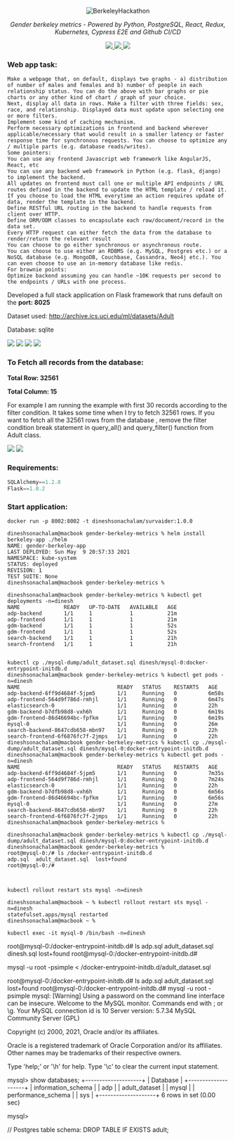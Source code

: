 <p align="center">
  <img src="https://miro.medium.com/max/4800/1*i5VHWsPa9k-u9ffVz0CQdw.jpeg" alt="BerkeleyHackathon">
</p>
<p align="center">
    <em>Gender berkeley metrics - Powered by Python, PostgreSQL, React, Redux, Kubernetes, Cypress E2E and Github CI/CD</em>
</p>
<p  align="center">
  <a href="https://github.com/dineshsonachalam/UC-Berkeley-Hackathon/actions/workflows/k8-deploy.yml" alt="CI/CD status">
      <img src="https://github.com/dineshsonachalam/UC-Berkeley-Hackathon/actions/workflows/k8-deploy.yml/badge.svg" />
  </a>
  <a href="https://www.python.org/downloads/release/python-390/" alt="Python 3.9">
      <img src="https://img.shields.io/badge/python-3.9-blue.svg" />
  </a>
  <a href="https://hub.docker.com/repository/docker/dineshsonachalam/gender-berkeley-backend" alt="Docker pulls">
      <img src="https://img.shields.io/docker/pulls/dineshsonachalam/gender-berkeley-backend.svg" />
  </a>
</p>

### Web app task:
```
Make a webpage that, on default, displays two graphs - a) distribution of number of males and females and b) number of people in each relationship status. You can do the above with bar graphs or pie charts or any other kind of chart / graph of your choice.
Next, display all data in rows. Make a filter with three fields: sex, race, and relationship. Displayed data must update upon selecting one or more filters.
Implement some kind of caching mechanism.
Perform necessary optimizations in frontend and backend wherever applicable/necessary that would result in a smaller latency or faster response time for synchronous requests. You can choose to optimize any / multiple parts (e.g. database reads/writes).
Some pointers: 
You can use any frontend Javascript web framework like AngularJS, React, etc
You can use any backend web framework in Python (e.g. flask, django) to implement the backend.
All updates on frontend must call one or multiple API endpoints / URL routes defined in the backend to update the HTML template / reload it.
If you choose to load the HTML everytime an action requires update of data, render the template in the backend.
Define RESTful URL routing in the backend to handle requests from client over HTTP.
Define ORM/ODM classes to encapsulate each row/document/record in the data set.
Every HTTP request can either fetch the data from the database to render/return the relevant result
You can choose to go either synchronous or asynchronous route.
You can choose to use either an RDBMS (e.g. MySQL, Postgres etc.) or a NoSQL database (e.g. MongoDB, Couchbase, Cassandra, Neo4j etc.). You can even choose to use an in-memory database like redis.
For brownie points: 
Optimize backend assuming you can handle ~10K requests per second to the endpoints / URLs with one process.
```


Developed a full stack application on Flask framework that runs default on the **port: 8025**

Dataset used: http://archive.ics.uci.edu/ml/datasets/Adult

Database: sqlite

![](https://i.imgur.com/sww8r9d.png)
![](https://i.imgur.com/yqoPSCw.png)
![](https://i.imgur.com/1WBQkhK.png)
![](https://i.imgur.com/MkQsYgf.png)

### To Fetch all records from the database:

**Total Row: 32561**

**Total Column: 15**

For example I am running the example with first 30 records according to the filter condition. It takes some time when I try to fetch 32561 rows. If you want to fetch all the 32561 rows from the database , remove the filter condition break statement in query_all() and query_filter() function from Adult class.


![](https://i.imgur.com/zYwGexD.png)
![](https://i.imgur.com/qAH0tqV.png)

### Requirements:

```python
SQLAlchemy==1.2.8
Flask==1.0.2
```

### Start application:

```
docker run -p 8002:8002 -t dineshsonachalam/survaider:1.0.0
```


```
dineshsonachalam@macbook gender-berkeley-metrics % helm install berkeley-app ./helm
NAME: gender-berkeley-app
LAST DEPLOYED: Sun May  9 20:57:33 2021
NAMESPACE: kube-system
STATUS: deployed
REVISION: 1
TEST SUITE: None
dineshsonachalam@macbook gender-berkeley-metrics %
```
```
dineshsonachalam@macbook gender-berkeley-metrics % kubectl get deployments -n=dinesh
NAME              READY   UP-TO-DATE   AVAILABLE   AGE
adp-backend       1/1     1            1           21m
adp-frontend      1/1     1            1           21m
gdm-backend       1/1     1            1           52s
gdm-frontend      1/1     1            1           52s
search-backend    1/1     1            1           21h
search-frontend   1/1     1            1           21h


kubectl cp ./mysql-dump/adult_dataset.sql dinesh/mysql-0:docker-entrypoint-initdb.d 
dineshsonachalam@macbook gender-berkeley-metrics % kubectl get pods -n=dinesh
NAME                               READY   STATUS    RESTARTS   AGE
adp-backend-6ff9d4684f-5jpm5       1/1     Running   0          6m58s
adp-frontend-564d9f786d-rmhjl      1/1     Running   0          6m47s
elasticsearch-0                    1/1     Running   0          22h
gdm-backend-b7dfb98d8-vxh6h        1/1     Running   0          6m19s
gdm-frontend-86d46694bc-fpfkm      1/1     Running   0          6m19s
mysql-0                            1/1     Running   0          26m
search-backend-8647cdb658-mbn97    1/1     Running   0          22h
search-frontend-6f6876fc7f-2jmps   1/1     Running   0          22h
dineshsonachalam@macbook gender-berkeley-metrics % kubectl cp ./mysql-dump/adult_dataset.sql dinesh/mysql-0:docker-entrypoint-initdb.d
dineshsonachalam@macbook gender-berkeley-metrics % kubectl get pods -n=dinesh
NAME                               READY   STATUS    RESTARTS   AGE
adp-backend-6ff9d4684f-5jpm5       1/1     Running   0          7m35s
adp-frontend-564d9f786d-rmhjl      1/1     Running   0          7m24s
elasticsearch-0                    1/1     Running   0          22h
gdm-backend-b7dfb98d8-vxh6h        1/1     Running   0          6m56s
gdm-frontend-86d46694bc-fpfkm      1/1     Running   0          6m56s
mysql-0                            1/1     Running   0          27m
search-backend-8647cdb658-mbn97    1/1     Running   0          22h
search-frontend-6f6876fc7f-2jmps   1/1     Running   0          22h
dineshsonachalam@macbook gender-berkeley-metrics %
```

```
dineshsonachalam@macbook gender-berkeley-metrics % kubectl cp ./mysql-dump/adult_dataset.sql dinesh/mysql-0:docker-entrypoint-initdb.d
dineshsonachalam@macbook gender-berkeley-metrics %
root@mysql-0:/# ls /docker-entrypoint-initdb.d
adp.sql  adult_dataset.sql  lost+found
root@mysql-0:/#



kubectl rollout restart sts mysql -n=dinesh

dineshsonachalam@macbook ~ % kubectl rollout restart sts mysql -n=dinesh
statefulset.apps/mysql restarted
dineshsonachalam@macbook ~ %

kubectl exec -it mysql-0 /bin/bash -n=dinesh 
```

root@mysql-0:/docker-entrypoint-initdb.d# ls
adp.sql  adult_dataset.sql  dinesh.sql	lost+found
root@mysql-0:/docker-entrypoint-initdb.d#

mysql -u root -psimple < /docker-entrypoint-initdb.d/adult_dataset.sql


root@mysql-0:/docker-entrypoint-initdb.d# ls
adp.sql  adult_dataset.sql  lost+found
root@mysql-0:/docker-entrypoint-initdb.d# mysql -u root -psimple
mysql: [Warning] Using a password on the command line interface can be insecure.
Welcome to the MySQL monitor.  Commands end with ; or \g.
Your MySQL connection id is 10
Server version: 5.7.34 MySQL Community Server (GPL)

Copyright (c) 2000, 2021, Oracle and/or its affiliates.

Oracle is a registered trademark of Oracle Corporation and/or its
affiliates. Other names may be trademarks of their respective
owners.

Type 'help;' or '\h' for help. Type '\c' to clear the current input statement.

mysql> show databases;
+--------------------+
| Database           |
+--------------------+
| information_schema |
| adp                |
| adult_dataset      |
| mysql              |
| performance_schema |
| sys                |
+--------------------+
6 rows in set (0.00 sec)

mysql>



// Postgres table schema:
DROP TABLE IF EXISTS adult;
